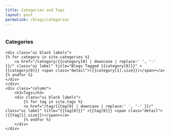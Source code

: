 ```yaml
---
title: Categories and Tags
layout: post
permalink: /blogs/categories
---
```

<div class="ui hidden divider big"></div>
<div class="ui stackable two column grid catsntags">
	<div class="column">
	<h3>Categories</h3>

	<div class="ui black labels">
	{% for category in site.categories %}
		<a href="/category/{{category[0] | downcase | replace:' ', '-' }}/" class="ui label" title="Blogs Tagged {{category[0]}}" >{{category[0]}} <span class="detail">({{category[1].size}})</span></a>
	{% endfor %}
	</div>
	</div>
	<div class="column">
		<h3>Tags</h3>
		<div class="ui black labels">
			{% for tag in site.tags %}
			<a href="/tag/{{tag[0] | downcase | replace:' ', '-' }}/" class="ui label" title="{{tag[0]}}" >{{tag[0]}} <span class="detail">({{tag[1].size}})</span></a>
			{% endfor %}
		</div>
	</div>
</div>
